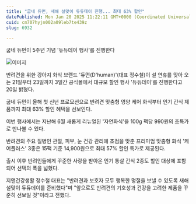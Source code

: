 ```yaml
---
title: "굽네 듀먼, 새해 설맞이 듀듀데이 진행... 최대 63% 할인"
datePublished: Mon Jan 20 2025 11:22:11 GMT+0000 (Coordinated Universal Time)
cuid: cm707hyjn002a09leb7te439z
slug: 6932

---
```



굽네 듀먼이 5주년 기념 '듀듀데이 행사'를 진행한다

![이미지](https://cdn.hashnode.com/res/hashnode/image/upload/v1739261679526/1de0658e-46fa-4c4f-8555-ffd832f27dda.jpeg)

반려견을 위한 강아지 화식 브랜드 '듀먼(D'human)'(대표 정수철)이 설 연휴를 맞아 오는 21일부터 23일까지 3일간 공식몰에서 대규모 할인 행사 '듀듀데이'를 진행한다고 20일 밝혔다.

굽네 듀먼이 올해 첫 신년 프로모션으로 반려견 맞춤형 영양 케어 화식부터 인기 간식 제품까지 최대 63% 할인 혜택을 선보인다.

이번 행사에서는 지난해 6월 새롭게 리뉴얼된 '자연화식'을 100g 팩당 990원의 초특가로 만나볼 수 있다.

반려견의 주요 질병인 관절, 피부, 눈 건강 관리에 초점을 맞춘 프리미엄 맞춤형 화식 '케어플러스' 3종은 15팩 기준 14,900원으로 최대 57% 할인 특가로 제공된다.

출시 이후 반려인들에게 꾸준한 사랑을 받아온 인기 통살 간식 2종도 할인 대상에 포함되어 선택의 폭을 넓혔다.

지앤건강생활 정수철 대표는 "반려견과 보호자 모두 행복한 명절을 보낼 수 있도록 새해 설맞이 듀듀데이를 준비했다"며 "앞으로도 반려견의 기호성과 건강을 고려한 제품을 꾸준히 선보일 것"이라고 전했다.